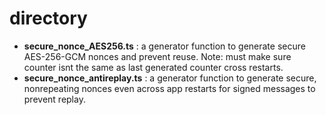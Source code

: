 # directory
- **secure_nonce_AES256.ts** : a generator function to generate secure AES-256-GCM nonces and prevent reuse. Note: must make sure counter isnt the same as last generated counter cross restarts.
- **secure_nonce_antireplay.ts** : a generator function to generate secure, nonrepeating nonces even across app restarts for signed messages to prevent replay.